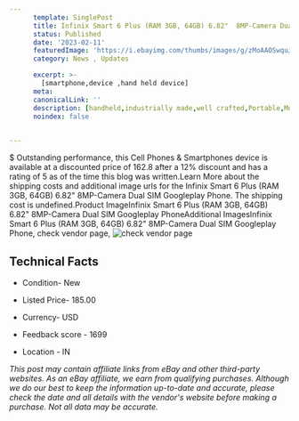 ```yaml
---
      template: SinglePost
      title: Infinix Smart 6 Plus (RAM 3GB, 64GB) 6.82"  8MP-Camera Dual SIM Googleplay Phone
      status: Published
      date: '2023-02-11'
      featuredImage: 'https://i.ebayimg.com/thumbs/images/g/zMoAAOSwquJi53NU/s-l225.jpg'
      category: News , Updates

      excerpt: >-
        [smartphone,device ,hand held device]
      meta:
      canonicalLink: ''
      description: [handheld,industrially made,well crafted,Portable,Mobile,Compact,Convenient,Lightweight,Maneuverable,Man-portable,Miniature,Carriable,Hand-held,Light,Holdable,Transportable,Mobile device,Pocket-sized,On-the-go,Wireless,Cordless,Compact size,Convenient size, smartphone,device ,hand held device]
      noindex: false

        
---
```

$
    Outstanding performance, this Cell Phones & Smartphones device is available at a discounted price of 162.8 after a 12% discount and has a rating of 5 as of the time this blog was written.Learn More about the shipping costs and additional image urls for the Infinix Smart 6 Plus (RAM 3GB, 64GB) 6.82"  8MP-Camera Dual SIM Googleplay Phone. The shipping cost is undefined.Product ImageInfinix Smart 6 Plus (RAM 3GB, 64GB) 6.82"  8MP-Camera Dual SIM Googleplay PhoneAdditional ImagesInfinix Smart 6 Plus (RAM 3GB, 64GB) 6.82"  8MP-Camera Dual SIM Googleplay Phone, check vendor page, ![check vendor page](https://origin-galleryplus.ebayimg.com/ws/web/175369422420_2_0_1/225x225.jpg,https://origin-galleryplus.ebayimg.com/ws/web/175369422420_3_0_1/225x225.jpg,https://origin-galleryplus.ebayimg.com/ws/web/175369422420_4_0_1/225x225.jpg,https://origin-galleryplus.ebayimg.com/ws/web/175369422420_5_0_1/225x225.jpg,https://origin-galleryplus.ebayimg.com/ws/web/175369422420_6_0_1/225x225.jpg,https://origin-galleryplus.ebayimg.com/ws/web/175369422420_7_0_1/225x225.jpg,https://origin-galleryplus.ebayimg.com/ws/web/175369422420_8_0_1/225x225.jpg,https://origin-galleryplus.ebayimg.com/ws/web/175369422420_9_0_1/225x225.jpg,https://origin-galleryplus.ebayimg.com/ws/web/175369422420_10_0_1/225x225.jpg,https://origin-galleryplus.ebayimg.com/ws/web/175369422420_11_0_1/225x225.jpg,https://origin-galleryplus.ebayimg.com/ws/web/175369422420_12_0_1/225x225.jpg)
    
    

 ## Technical Facts 



     
      

 - Condition- New 


      

 - Listed Price- 185.00 


      

 - Currency- USD 


      

 - Feedback score - 1699 


      

 - Location - IN 


      
      

 *_This post may contain affiliate links from eBay and other third-party websites. As an eBay affiliate, we earn from qualifying purchases. Although we do our best to keep the information up-to-date and accurate, please check the date and all details with the vendor's website before making a purchase. Not all data may be accurate._*



    
    
    
    
    